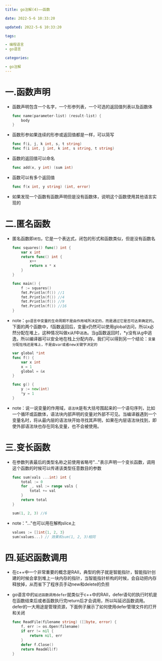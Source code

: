 ```yaml
---
title: go注解(4)——函数

date: 2022-5-6 10:33:20

updated: 2022-5-6 10:33:20

tags:

- 编程语言
- go语言

categories:

- go注解
---
```


# 一.函数声明

- 函数声明包含一个名字，一个形参列表，一个可选的返回值列表以及函数体
  
  ```go
  func name(parameter-list) (result-list) {
      body
  }
  ```

- 函数形参如果连续的形参或返回值都是一样，可以简写
  
  ```go
  func f(i, j, k int, s, t string)
  func f(i int, j int, k int, s string, t string)
  ```

- 函数的返回值可以命名
  
  ```go
  func add(x, y int) (sum int)
  ```

- 函数可以有多个返回值
  
  ```go
  func f(x int, y string) (int, error)
  ```

- 如果发现一个函数有函数声明但是没有函数体，说明这个函数使用其他语言实现的

# 二.匿名函数

- 匿名函数即`闭包`，它是一个表达式，闭包的形式和函数类似，但是没有函数名
  
  ```go
  func squares() func() int {
      var x int
      return func() int {
          x++
          return x * x
      }
  }
  
  func main() {
      f := squares()
      fmt.Println(f()) //1
      fmt.Println(f()) //4
      fmt.Println(f()) //9
      fmt.Println(f()) //16
  }
  ```

- note：`go语言中变量的生命周期不是由作用域所决定的，而是通过它是否可达来确定的`。下面的两个函数中，f函数返回后，变量x仍然可以使用global访问，所以x必然分配在堆上，这种情况叫做x从f中`逃逸`。当g函数返回时，*y没有从g中逃逸，所以编译器可以安全地在栈上分配内存。我们可以得到另一个结论：`变量分配在栈还是堆上，不是由var或者new关键字决定的`
  
  ```go
  var global *int
  func f() {
      var x int
      x = 1
      global = &x
  }
  
  func g() {
      y := new(int)
      *y = 1
  }
  ```

- note：说一说变量的作用域，`语法块`是有大括号围起来的一个语句序列，比如一个循环或函数体，语法块内部声明的变量对外部不可见。当编译器遇到一个变量名时，将从最内层的语法块开始寻找其声明，如果在内层语法块找到，即使外部语法块也存在同名变量，也不会被使用。

# 三.变长函数

- 在参数列表最后的类型名称之前使用省略号"..."表示声明一个变长函数，调用这个函数的时候可以传递该类型任意数目的参数
  
  ```go
  func sum(vals ...int) int {
      total := 0
      for _, val := range vals {
          total += val
      }
      return total
  }
  
  sum(1, 2, 3) //6
  ```

- note："..."也可以用在解构slice上
  
  ```go
  values := []int{1, 2, 3}
  sum(values...) // 效果和sum(1, 2, 3)相同
  ```

# 四.延迟函数调用

- 在c++中一个非常重要的概念是RAII，典型的例子就是智能指针，智能指针创建的时候会拿到堆上一块内存的指针，当智能指针析构的时候，会自动把内存释放掉，从而省下了程序员手动new和delete的负担

- go语言中的`延迟函数调用defer`就类似于c++中的RAII，defer语句的执行时机是在函数结束后或者函数执行完return后才会调用，所以叫延迟函数调用。defer的一大用途是管理资源，下面例子展示了如何使用defer管理文件的打开和关闭
  
  ```go
  func ReadFile(filename string) ([]byte, error) {
      f, err := os.Open(filename)
      if err != nil {
          return nil, err
      }
      defer f.Close()
      return ReadAll(f)
  }
  ```
